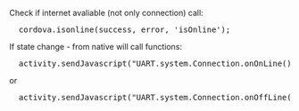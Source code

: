 
Check if internet avaliable (not only connection) call:
<pre>
  cordova.isonline(success, error, 'isOnline');
</pre>


If state change - from native will call functions:
<pre>
  activity.sendJavascript("UART.system.Connection.onOnLine()");
</pre>
or
<pre>
  activity.sendJavascript("UART.system.Connection.onOffLine()");
</pre>

